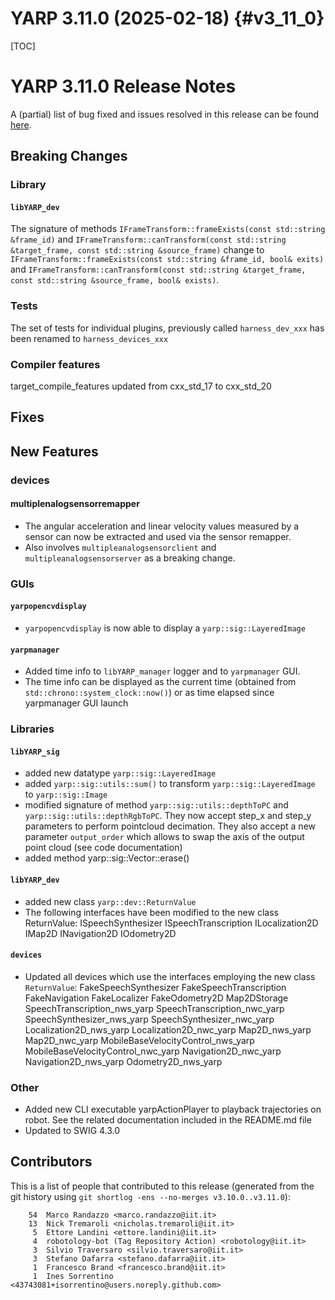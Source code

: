 YARP 3.11.0 (2025-02-18)                                         {#v3_11_0}
=======================

[TOC]

YARP 3.11.0 Release Notes
========================


A (partial) list of bug fixed and issues resolved in this release can be found
[here](https://github.com/robotology/yarp/issues?q=label%3A%22Fixed+in%3A+YARP+yarp-3.10%22).

Breaking Changes
----------------

### Library

#### `libYARP_dev`

The signature of methods `IFrameTransform::frameExists(const std::string &frame_id)` and `IFrameTransform::canTransform(const std::string &target_frame, const std::string &source_frame)` change to `IFrameTransform::frameExists(const std::string &frame_id, bool& exits)` and `IFrameTransform::canTransform(const std::string &target_frame, const std::string &source_frame, bool& exists)`.

### Tests

The set of tests for individual plugins, previously called `harness_dev_xxx` has been renamed to `harness_devices_xxx`

### Compiler features

target_compile_features updated from cxx_std_17 to cxx_std_20

Fixes
-----

New Features
------------

### devices

#### multiplenalogsensorremapper

* The angular acceleration and linear velocity values measured by a sensor can now be extracted and used via the sensor remapper.
* Also involves `multipleanalogsensorclient` and `multipleanalogsensorserver` as a breaking change.

### GUIs

#### `yarpopencvdisplay`

* `yarpopencvdisplay` is now able to display a `yarp::sig::LayeredImage`

#### `yarpmanager`
  * Added time info to `libYARP_manager` logger and to `yarpmanager` GUI.
  * The time info can be displayed as the current time (obtained from `std::chrono::system_clock::now()`) or as time elapsed since yarpmanager GUI launch

### Libraries

#### `libYARP_sig`

* added new datatype `yarp::sig::LayeredImage`
* added `yarp::sig::utils::sum()` to transform `yarp::sig::LayeredImage` to `yarp::sig::Image`
* modified signature of method `yarp::sig::utils::depthToPC` and `yarp::sig::utils::depthRgbToPC`.
  They now accept step_x and step_y parameters to perform pointcloud decimation.
  They also accept a new parameter `output_order` which allows to swap the axis of the output point cloud (see code documentation)
* added method yarp::sig::Vector::erase()

#### `libYARP_dev`

* added new class `yarp::dev::ReturnValue`
* The following interfaces have been modified to the new class ReturnValue:
  ISpeechSynthesizer
  ISpeechTranscription
  ILocalization2D
  IMap2D
  INavigation2D
  IOdometry2D

#### `devices`

* Updated all devices which use the interfaces employing the new class `ReturnValue`:
  FakeSpeechSynthesizer
  FakeSpeechTranscription
  FakeNavigation
  FakeLocalizer
  FakeOdometry2D
  Map2DStorage
  SpeechTranscription_nws_yarp
  SpeechTranscription_nwc_yarp
  SpeechSynthesizer_nws_yarp
  SpeechSynthesizer_nwc_yarp
  Localization2D_nws_yarp
  Localization2D_nwc_yarp
  Map2D_nws_yarp
  Map2D_nwc_yarp
  MobileBaseVelocityControl_nws_yarp
  MobileBaseVelocityControl_nwc_yarp
  Navigation2D_nwc_yarp
  Navigation2D_nws_yarp
  Odometry2D_nws_yarp

### Other

* Added new CLI executable yarpActionPlayer to playback trajectories on robot.
  See the related documentation included in the README.md file
* Updated to SWIG 4.3.0

Contributors
------------

This is a list of people that contributed to this release (generated from the
git history using `git shortlog -ens --no-merges v3.10.0..v3.11.0`):

```
    54	Marco Randazzo <marco.randazzo@iit.it>
    13	Nick Tremaroli <nicholas.tremaroli@iit.it>
     5	Ettore Landini <ettore.landini@iit.it>
     4	robotology-bot (Tag Repository Action) <robotology@iit.it>
     3	Silvio Traversaro <silvio.traversaro@iit.it>
     3	Stefano Dafarra <stefano.dafarra@iit.it>
     1	Francesco Brand <francesco.brand@iit.it>
     1	Ines Sorrentino <43743081+isorrentino@users.noreply.github.com>
```
